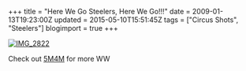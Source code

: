 +++
title = "Here We Go Steelers, Here We Go!!!"
date = 2009-01-13T19:23:00Z
updated = 2015-05-10T15:51:45Z
tags = ["Circus Shots", "Steelers"]
blogimport = true 
+++

[![IMG_2822](https://latc.s3.amazonaws.com/wp-content/uploads/2009/01/img-2822-thumb.jpg "IMG_2822")](https://latc.s3.amazonaws.com/wp-content/uploads/2009/01/img-2822.jpg) 


Check out [5M4M](www.5minutesformom.com) for more WW

